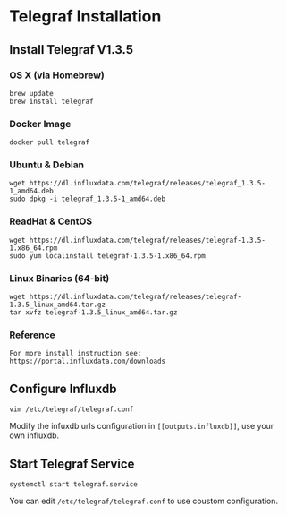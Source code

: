 # Telegraf Installation
## Install Telegraf V1.3.5
### OS X (via Homebrew)
```
brew update
brew install telegraf
```
### Docker Image
```
docker pull telegraf
```
### Ubuntu & Debian
```
wget https://dl.influxdata.com/telegraf/releases/telegraf_1.3.5-1_amd64.deb
sudo dpkg -i telegraf_1.3.5-1_amd64.deb
```
### ReadHat & CentOS
```
wget https://dl.influxdata.com/telegraf/releases/telegraf-1.3.5-1.x86_64.rpm
sudo yum localinstall telegraf-1.3.5-1.x86_64.rpm
```
### Linux Binaries (64-bit)
```
wget https://dl.influxdata.com/telegraf/releases/telegraf-1.3.5_linux_amd64.tar.gz
tar xvfz telegraf-1.3.5_linux_amd64.tar.gz
```
### Reference
```
For more install instruction see: https://portal.influxdata.com/downloads
```
## Configure Influxdb
```
vim /etc/telegraf/telegraf.conf
```
Modify the infuxdb urls configuration in `[[outputs.influxdb]]`, use your own influxdb.

## Start Telegraf Service
```
systemctl start telegraf.service
```
You can edit `/etc/telegraf/telegraf.conf` to use coustom configuration.
